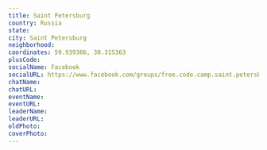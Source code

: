 ```yaml
---
title: Saint Petersburg
country: Russia
state: 
city: Saint Petersburg
neighborhood: 
coordinates: 59.939366, 30.315363
plusCode:
socialName: Facebook
socialURL: https://www.facebook.com/groups/free.code.camp.saint.petersburg
chatName:
chatURL:
eventName:
eventURL:
leaderName:
leaderURL:
oldPhoto: 
coverPhoto:
---
```

